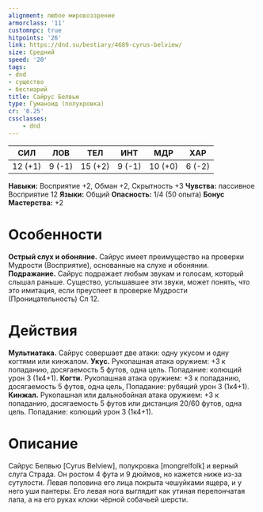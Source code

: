 ```yaml
---
alignment: любое мировоззрение
armorclass: '11'
customnpc: true
hitpoints: '26'
link: https://dnd.su/bestiary/4689-cyrus-belview/
size: Средний
speed: '20'
tags:
- dnd
- существо
- бестиарий
title: Сайрус Белвью
type: Гуманоид (полукровка)
cr: '0.25'
cssclasses:
    - dnd
---
```



| СИЛ | ЛОВ | ТЕЛ | ИНТ | МДР | ХАР |
|---|---|---|---|---|---|
| 12 (+1) | 9 (-1) | 15 (+2) | 9 (-1) | 10 (+0) | 6 (-2) |
**Навыки:** Восприятие +2, Обман +2, Скрытность +3
**Чувства:** пассивное Восприятие 12
**Языки:** Общий
**Опасность:** 1/4 (50 опыта)
**Бонус Мастерства:** +2


# Особенности
**Острый слух и обоняние.** Сайрус имеет преимущество на проверки Мудрости (Восприятие), основанные на слухе и обонянии.
**Подражание.** Сайрус подражает любым звукам и голосам, который слышал раньше. Существо, услышавшее эти звуки, может понять, что это имитация, если преуспеет в проверке Мудрости (Проницательность) Сл 12.


# Действия
**Мультиатака.** Сайрус совершает две атаки: одну укусом и одну когтями или кинжалом.
**Укус.** Рукопашная атака оружием: +3 к попаданию, досягаемость 5 футов, одна цель. Попадание: колющий урон 3 (1к4+1).
**Когти.** Рукопашная атака оружием: +3 к попаданию, досягаемость 5 футов, одна цель, Попадание: рубящий урон 3 (1к4+1).
**Кинжал.** Рукопашная или дальнобойная атака оружием: +3 к попаданию, досягаемость 5 футов или дистанция 20/60 футов, одна цель. Попадание: колющий урон 3 (1к4+1).


# Описание
Сайрус Белвью [Cyrus Belview], полукровка [mongrelfolk] и верный слуга Страда. Он ростом 4 фута и 9 дюймов, но кажется ниже из-за сутулости. Левая половина его лица покрыта чешуйками ящера, и у него уши пантеры. Его левая нога выглядит как утиная перепончатая лапа, а на его руках клоки чёрной собачьей шерсти.